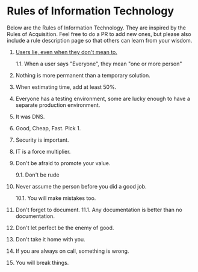# Rules of Information Technology

Below are the Rules of Information Technology. They are inspired by the Rules of Acquisition. Feel free to do a PR to add new ones, but please also include a rule description page so that others can learn from your wisdom.

1. [Users lie, even when they don't mean to.](Rules/1.md)

    1.1. When a user says "Everyone", they mean "one or more person"
2. Nothing is more permanent than a temporary solution.
3. When estimating time, add at least 50%.
4. Everyone has a testing environment, some are lucky enough to have a separate production environment.
5. It was DNS.
6. Good, Cheap, Fast. Pick 1.
7. Security is important.
8. IT is a force multiplier.
9. Don't be afraid to promote your value.

    9.1. Don't be rude
10. Never assume the person before you did a good job.

    10.1. You will make mistakes too.
11. Don't forget to document.
    11.1. Any documentation is better than no documentation.
12. Don't let perfect be the enemy of good.
13. Don't take it home with you.
14. If you are always on call, something is wrong.
15. You will break things.

